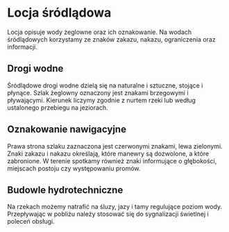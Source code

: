 # Locja śródlądowa

Locja opisuje wody żeglowne oraz ich oznakowanie. Na wodach śródlądowych korzystamy ze znaków zakazu, nakazu, ograniczenia oraz informacji.

## Drogi wodne

Śródlądowe drogi wodne dzielą się na naturalne i sztuczne, stojące i płynące. Szlak żeglowny oznaczony jest znakami brzegowymi i pływającymi. Kierunek liczymy zgodnie z nurtem rzeki lub według ustalonego przebiegu na jeziorach.

## Oznakowanie nawigacyjne

Prawa strona szlaku zaznaczona jest czerwonymi znakami, lewa zielonymi. Znaki zakazu i nakazu określają, które manewry są dozwolone, a które zabronione. W terenie spotkamy również znaki informujące o głębokości, miejscach postoju czy występowaniu promów.

## Budowle hydrotechniczne

Na rzekach możemy natrafić na śluzy, jazy i tamy regulujące poziom wody. Przepływając w pobliżu należy stosować się do sygnalizacji świetlnej i poleceń obsługi.


